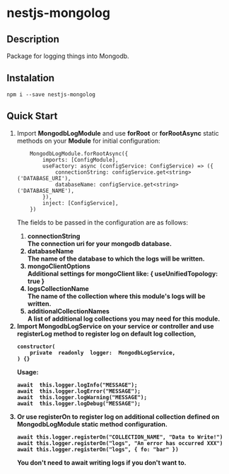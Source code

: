 
# nestjs-mongolog

  

## Description

  

Package for logging things into Mongodb.

  

## Instalation

  

`npm i --save nestjs-mongolog`

  

## Quick Start

  

<ol>

  

<li>Import <b>MongodbLogModule</b> and use <b>forRoot</b> or <b>forRootAsync</b> static methods on your <b>Module</b> for initial configuration:</li>

  
```
    MongodbLogModule.forRootAsync({
	    imports: [ConfigModule],
	    useFactory: async (configService: ConfigService) => ({
		    connectionString: configService.get<string>('DATABASE_URI'),
		    databaseName: configService.get<string>('DATABASE_NAME'),
	    }),
	    inject: [ConfigService],
    })
```

The fields to be passed in the configuration are as follows:
<ol>
	<li> <b>connectionString<b> </li> The connection uri for your mongodb database.
	<li> <b>databaseName<b> </li> The name of the database to which the logs will be written.
	<li> <b>mongoClientOptions<b> </li> Additional settings for mongoClient like: <b>{ useUnifiedTopology: true }<b>
	<li> <b>logsCollectionName<b> </li> The name of the collection where this module's logs will be written.
	<li> <b>additionalCollectionNames<b> </li> A list of additional log collections you may need for this module.
</ol>
  
  

<li>Import <b>MongodbLogService</b> on your service or controller and use <b>registerLog</b> method to register log on default log collection,</li> 

    constructor(
	    private  readonly  logger:  MongodbLogService,
    ) {}

Usage:

    await  this.logger.logInfo("MESSAGE");
    await  this.logger.logError("MESSAGE");
    await  this.logger.logWarning("MESSAGE");
    await  this.logger.logDebug("MESSAGE");

<li> Or use <b>registerOn</b> to register log on additional collection defined on MongodbLogModule static method configuration.</li>

	await this.logger.registerOn("COLLECTION_NAME", "Data to Write!")
	await this.logger.registerOn("logs", "An error has occurred XXX")
	await this.logger.registerOn("logs", { fo: "bar" })
  
You don't need to await writing logs if you don't want to.
</ol>